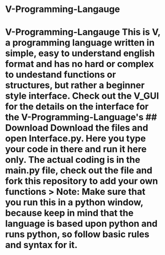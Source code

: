 # V-Programming-Langauge
# V-Programming-Langauge This is V, a programming language written in simple, easy to understand english format and has no hard or complex to undestand functions or structures, but rather a beginner style interface. Check out the V_GUI for the details on the interface for the V-Programming-Language's ## Download Download the files and open Interface.py. Here you type your code in there and run it here only. The actual coding is in the main.py file, check out the file and fork this repository to add your own functions > Note: Make sure that you run this in a python window, because keep in mind that the language is based upon python and runs python, so follow basic rules and syntax for it.
